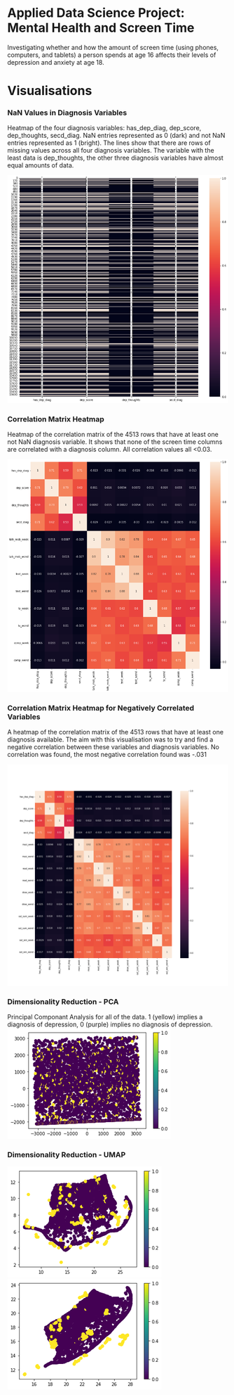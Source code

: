 # Applied Data Science Project: Mental Health and Screen Time
Investigating whether and how the amount of screen time (using phones, computers, and tablets) a person spends at age 16 
affects their levels of depression and anxiety at age 18.

# Visualisations

### NaN Values in Diagnosis Variables <a name="nan-in-diag"></a>

Heatmap of the four diagnosis variables: has_dep_diag, dep_score, dep_thoughts, secd_diag.
NaN entries represented as 0 (dark) and not NaN entries represented as 1 (bright). 
The lines show that there are rows of missing values across all four diagnosis variables. 
The variable with the least data is dep_thoughts, the other three diagnosis variables have almost equal amounts of data.

![NaN vs not NaN entries fo diagnosis variables](https://github.com/phillipSloan/applied-data-science/blob/main/images/nan-diagnosis-heatmap.png?raw=true)

### Correlation Matrix Heatmap

Heatmap of the correlation matrix of the 4513 rows that have at least one not NaN diagnosis variable. 
It shows that none of the screen time columns are correlated with a diagnosis column.
All correlation values all <0.03.

![Correlation Matrix Heatmap showing no correlation between mental health and screen time](https://github.com/phillipSloan/applied-data-science/blob/main/images/correlation-matrix-heatmap.png?raw=true)

### Correlation Matrix Heatmap for Negatively Correlated Variables <a name="neg_correlation_matrix_heatmap"></a>
A heatmap of the correlation matrix of the 4513 rows that have at least one diagnosis available.
The aim with this visualisation was to try and find a negative correlation between these variables and diagnosis variables. No correlation was found, the most negative correlation found was -.031

![Correlation Matrix Heatmap showing no correlation between mental health and variables thought to positively affect a childs mental health](https://github.com/phillipSloan/applied-data-science/blob/main/images/neg-correlation-matrix.png?raw=true)

### Dimensionality Reduction - PCA <a name="PCA"></a>
Principal Componant Analysis for all of the data. 1 (yellow) implies a diagnosis of depression, 0 (purple) implies no diagnosis of depression.
![PCA for mental health and screen time](https://github.com/phillipSloan/applied-data-science/blob/main/images/PCA.png?raw=true)

### Dimensionality Reduction - UMAP <a name="UMAP"></a>
![UMAP for mental health and screen time](https://github.com/phillipSloan/applied-data-science/blob/main/images/UMAP-50.png?raw=true)
![UMAP for mental health and screen time](https://github.com/phillipSloan/applied-data-science/blob/main/images/UMAP-500.png?raw=true)
